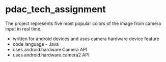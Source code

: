 # pdac_tech_assignment
The project represents five most popular colors of the image from camera input in real time.
* written for android devices and uses camera hardware device feature
* code language - Java
* uses android.hardware.Camera API
* uses android.hardware.camera2 API 

